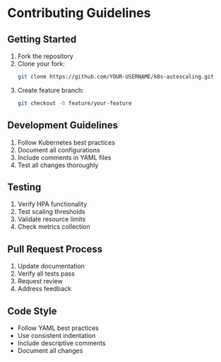 # Contributing Guidelines

## Getting Started
1. Fork the repository
2. Clone your fork:
   ```bash
   git clone https://github.com/YOUR-USERNAME/k8s-autoscaling.git
   ```
3. Create feature branch:
   ```bash
   git checkout -b feature/your-feature
   ```

## Development Guidelines
1. Follow Kubernetes best practices
2. Document all configurations
3. Include comments in YAML files
4. Test all changes thoroughly

## Testing
1. Verify HPA functionality
2. Test scaling thresholds
3. Validate resource limits
4. Check metrics collection

## Pull Request Process
1. Update documentation
2. Verify all tests pass
3. Request review
4. Address feedback

## Code Style
- Follow YAML best practices
- Use consistent indentation
- Include descriptive comments
- Document all changes